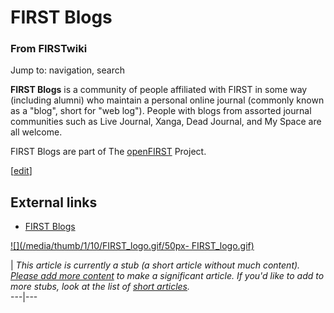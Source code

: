 # FIRST Blogs

### From FIRSTwiki

Jump to: navigation, search

**FIRST Blogs** is a community of people affiliated with FIRST in some way (including alumni) who maintain a personal online journal (commonly known as a "blog", short for "web log"). People with blogs from assorted journal communities such as Live Journal, Xanga, Dead Journal, and My Space are all welcome. 

FIRST Blogs are part of The [openFIRST](/index.php/OpenFIRST "OpenFIRST" )
Project.

[[edit](/index.php?title=FIRST_Blogs&action=edit&section=1 "Edit section:
External links" )]

##  External links

  * [FIRST Blogs](http://blog.openfirst.org/ "http://blog.openfirst.org/" )

[![](/media/thumb/1/10/FIRST_logo.gif/50px-
FIRST_logo.gif)](/index.php/Image:FIRST_logo.gif "" )

|  _This article is currently a stub (a short article without much content).
[Please add more
content](http://www.firstwiki.net/index.php?title=FIRST_Blogs&action=edit
"http://www.firstwiki.net/index.php?title=FIRST_Blogs&action=edit" ) to make a
significant article. If you'd like to add to more stubs, look at the list of
[short articles](/index.php/Special:Shortpages "Special:Shortpages" )._  
---|---  
  

